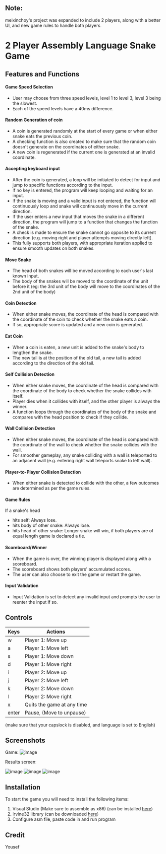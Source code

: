 ## Note:
meixinchoy's project was expanded to include 2 players, along with a better UI, and new game rules to handle both players.

# 2 Player Assembly Language Snake Game
## Features and Functions
#### Game Speed Selection
  * User may choose from three speed levels, level 1 to level 3, level 3 being the slowest.
  * Each of the speed levels have a 40ms difference.
#### Random Generation of coin
  * A coin is generated randomly at the start of every game or when either snake eats the previous coin.
  * A checking function is also created to make sure that the random coin doesn't generate on the coordinates of either snake. 
  * A new coin is regenerated if the current one is generated at an invalid coordinate.
#### Accepting keyboard input
  * After the coin is generated, a loop will be initiated to detect for input and jump to specific functions according to the input.
  * If no key is entered, the program will keep looping and waiting for an input. 
  * If the snake is moving and a valid input is not entered, the function will continuously loop and snake will continuously move in the current direction.
  * If the user enters a new input that moves the snake in a different direction, the program will jump to a function that changes the function of the snake.
  * A check is made to ensure the snake cannot go opposite to its current direction (e.g. moving right and player attempts moving directly left).
  * This fully supports both players, with appropriate iteration applied to ensure smooth updates on both snakes.
#### Move Snake
  * The head of both snakes will be moved according to each user's last known input. 
  * The body of the snakes will be moved to the coordinate of the unit before it (eg: the 3rd unit of the body will move to the coordinates of the 2nd unit of the body)
#### Coin Detection
  * When either snake moves, the coordinate of the head is compared with the coordinate of the coin to check whether the snake eats a coin.
  * If so, appropriate score is updated and a new coin is generated.
#### Eat Coin
  * When a coin is eaten, a new unit is added to the snake's body to lengthen the snake.
  * The new tail is at the position of the old tail, a new tail is added according to the direction of the old tail.
#### Self Collision Detection 
  * When either snake moves, the coordinate of the head is compared with the coordinate of the body to check whether the snake collides with itself.
  * Player dies when it collides with itself, and the other player is always the winner.
  * A function loops through the coordinates of the body of the snake and compares with the head position to check if they collide.
#### Wall Collision Detection
  * When either snake moves, the coordinate of the head is compared with the coordinate of the wall to check whether the snake collides with the wall.
  * For smoother gameplay, any snake colliding with a wall is teleported to an adjacent wall (e.g. entering right wall teleports snake to left wall).
#### Player-to-Player Collision Detection
  * When either snake is detected to collide with the other, a few outcomes are determined as per the game rules.
#### Game Rules
  If a snake's head
  * hits self: Always lose. 
  * hits body of other snake: Always lose.
  * hits head of other snake: Longer snake will win, if both players are of equal length game is declared a tie.
#### Scoreboard/Winner
  * When the game is over, the winning player is displayed along with a scoreboard.
  * The scoreboard shows both players' accumulated scores.
  * The user can also choose to exit the game or restart the game.
#### Input Validation
  * Input Validation is set to detect any invalid input and prompts the user to reenter the input if so.

## Controls
| Keys              | Actions                               |
| ----------------- | ------------------------------------- |
| w                 | Player 1: Move up                     |
| a                 | Player 1: Move left                   |
| s                 | Player 1: Move down                   |
| d                 | Player 1: Move right                  |
| i                 | Player 2: Move up                     |
| j                 | Player 2: Move left                   |
| k                 | Player 2: Move down                   |
| l                 | Player 2: Move right                  |
| x                 | Quits the game at any time            |
| enter             | Pause, (Move to unpause)              |

(make sure that your capslock is disabled, and language is set to English)

## Screenshots
Game:
![image](https://github.com/user-attachments/assets/ba224041-7113-43d1-a40f-619dbb0473a7)

Results screen:

![image](https://github.com/user-attachments/assets/4eb1eaf5-e7c2-4a68-9007-6a578d02ebc7)
![image](https://github.com/user-attachments/assets/1368d809-843a-4943-8598-d6269e067d6d)
![image](https://github.com/user-attachments/assets/4c200fcb-9aec-464b-8471-f8ec6e0a3ca7)

## Installation
To start the game you will need to install the following items:
1. Visual Studio (Make sure to assemble as x86)  (can be installed [here](https://visualstudio.microsoft.com/downloads/)) 
2. Irvine32 library (can be downloaded [here](https://github.com/meixinchoy/Irvine-library))
3. Configure asm file, paste code in and run program

## Credit
Yousef
